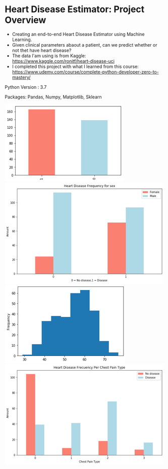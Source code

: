 #  Heart Disease Estimator: Project Overview
- Creating an end-to-end Heart Disease Estimator using Machine Learning.
- Given clinical parameters abaout a patient, can we predict whether or not thet have heart disease?
- The data I'am using is from Kaggle:
https://www.kaggle.com/ronitf/heart-disease-uci
- I completed this project with what I learned from this course:
https://www.udemy.com/course/complete-python-developer-zero-to-mastery/

Python Version : 3.7

Packages: Pandas, Numpy, Matplotlib, Sklearn

![](/images/fig1.png)
![](/images/fig2.png)
![](/images/fig3.png)
![](/images/fig4.png)
